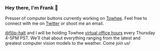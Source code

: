 ### Hey there, I'm Frank 👋

Presser of computer buttons currently working on [Towhee](https://github.com/towhee-io/towhee). Feel free to connect with me on [Twitter](https://twitter.com/fzliu) or shoot me an email.

[@filip-halt](https://github.com/filip-halt) and I will be holding Towhee [virtual office hours](https://t.co/rLulYjSqCg) every Thursday 4-5PM PST. We'll chat about everything ranging from the latest and greatest computer vision models to the weather. Come join us!

<!--
**fzliu/fzliu** is a ✨ _special_ ✨ repository because its `README.md` (this file) appears on your GitHub profile.

Here are some ideas to get you started:

- 🔭 I’m currently working on ...
- 🌱 I’m currently learning ...
- 👯 I’m looking to collaborate on ...
- 🤔 I’m looking for help with ...
- 💬 Ask me about ...
- 📫 How to reach me: ...
- 😄 Pronouns: ...
- ⚡ Fun fact: ...
-->
